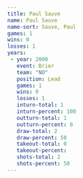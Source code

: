 ```yaml
---
title: Paul Sauve
name: Paul Sauve
name-sort: Sauve, Paul
games: 1
wins: 0
losses: 1
years:
 - year: 2000
   event: Brier
   team: "NO"
   position: Lead
   games: 1
   wins: 0
   losses: 1
   inturn-total: 1
   inturn-percent: 100
   outturn-total: 1
   outturn-percent: 0
   draw-total: 2
   draw-percent: 50
   takeout-total: 0
   takeout-percent:
   shots-total: 2
   shots-percent: 50
---
```

